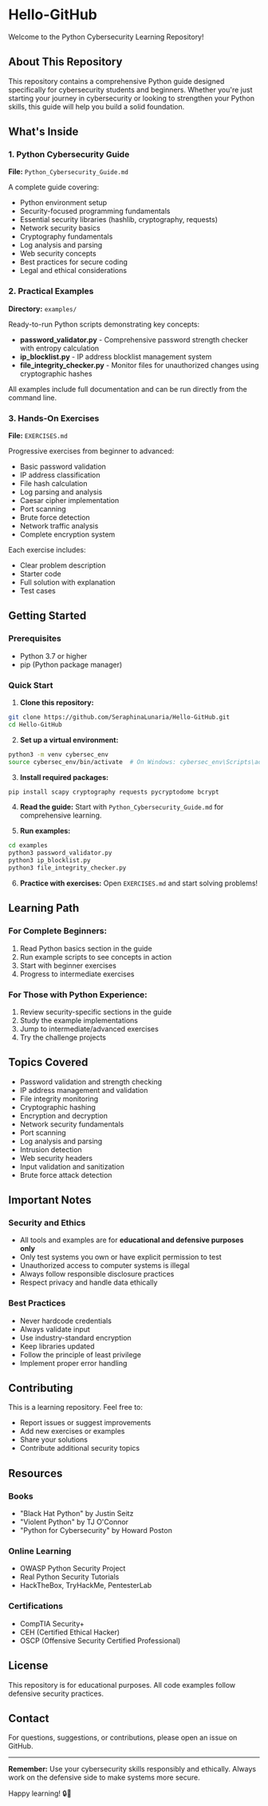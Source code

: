 # Hello-GitHub

Welcome to the Python Cybersecurity Learning Repository!

## About This Repository

This repository contains a comprehensive Python guide designed specifically for cybersecurity students and beginners. Whether you're just starting your journey in cybersecurity or looking to strengthen your Python skills, this guide will help you build a solid foundation.

## What's Inside

### 1. Python Cybersecurity Guide
**File:** `Python_Cybersecurity_Guide.md`

A complete guide covering:
- Python environment setup
- Security-focused programming fundamentals
- Essential security libraries (hashlib, cryptography, requests)
- Network security basics
- Cryptography fundamentals
- Log analysis and parsing
- Web security concepts
- Best practices for secure coding
- Legal and ethical considerations

### 2. Practical Examples
**Directory:** `examples/`

Ready-to-run Python scripts demonstrating key concepts:

- **password_validator.py** - Comprehensive password strength checker with entropy calculation
- **ip_blocklist.py** - IP address blocklist management system
- **file_integrity_checker.py** - Monitor files for unauthorized changes using cryptographic hashes

All examples include full documentation and can be run directly from the command line.

### 3. Hands-On Exercises
**File:** `EXERCISES.md`

Progressive exercises from beginner to advanced:
- Basic password validation
- IP address classification
- File hash calculation
- Log parsing and analysis
- Caesar cipher implementation
- Port scanning
- Brute force detection
- Network traffic analysis
- Complete encryption system

Each exercise includes:
- Clear problem description
- Starter code
- Full solution with explanation
- Test cases

## Getting Started

### Prerequisites
- Python 3.7 or higher
- pip (Python package manager)

### Quick Start

1. **Clone this repository:**
```bash
git clone https://github.com/SeraphinaLunaria/Hello-GitHub.git
cd Hello-GitHub
```

2. **Set up a virtual environment:**
```bash
python3 -m venv cybersec_env
source cybersec_env/bin/activate  # On Windows: cybersec_env\Scripts\activate
```

3. **Install required packages:**
```bash
pip install scapy cryptography requests pycryptodome bcrypt
```

4. **Read the guide:**
Start with `Python_Cybersecurity_Guide.md` for comprehensive learning.

5. **Run examples:**
```bash
cd examples
python3 password_validator.py
python3 ip_blocklist.py
python3 file_integrity_checker.py
```

6. **Practice with exercises:**
Open `EXERCISES.md` and start solving problems!

## Learning Path

### For Complete Beginners:
1. Read Python basics section in the guide
2. Run example scripts to see concepts in action
3. Start with beginner exercises
4. Progress to intermediate exercises

### For Those with Python Experience:
1. Review security-specific sections in the guide
2. Study the example implementations
3. Jump to intermediate/advanced exercises
4. Try the challenge projects

## Topics Covered

- Password validation and strength checking
- IP address management and validation
- File integrity monitoring
- Cryptographic hashing
- Encryption and decryption
- Network security fundamentals
- Port scanning
- Log analysis and parsing
- Intrusion detection
- Web security headers
- Input validation and sanitization
- Brute force attack detection

## Important Notes

### Security and Ethics
- All tools and examples are for **educational and defensive purposes only**
- Only test systems you own or have explicit permission to test
- Unauthorized access to computer systems is illegal
- Always follow responsible disclosure practices
- Respect privacy and handle data ethically

### Best Practices
- Never hardcode credentials
- Always validate input
- Use industry-standard encryption
- Keep libraries updated
- Follow the principle of least privilege
- Implement proper error handling

## Contributing

This is a learning repository. Feel free to:
- Report issues or suggest improvements
- Add new exercises or examples
- Share your solutions
- Contribute additional security topics

## Resources

### Books
- "Black Hat Python" by Justin Seitz
- "Violent Python" by TJ O'Connor
- "Python for Cybersecurity" by Howard Poston

### Online Learning
- OWASP Python Security Project
- Real Python Security Tutorials
- HackTheBox, TryHackMe, PentesterLab

### Certifications
- CompTIA Security+
- CEH (Certified Ethical Hacker)
- OSCP (Offensive Security Certified Professional)

## License

This repository is for educational purposes. All code examples follow defensive security practices.

## Contact

For questions, suggestions, or contributions, please open an issue on GitHub.

---

**Remember:** Use your cybersecurity skills responsibly and ethically. Always work on the defensive side to make systems more secure.

Happy learning! 🔒🐍
